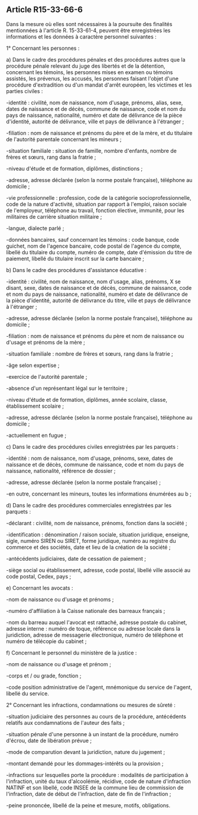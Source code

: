 Article R15-33-66-6
----
Dans la mesure où elles sont nécessaires à la poursuite des finalités
mentionnées à l'article R. 15-33-61-4, peuvent être enregistrées les
informations et les données à caractère personnel suivantes :

1° Concernant les personnes :

a) Dans le cadre des procédures pénales et des procédures autres que la
procédure pénale relevant du juge des libertés et de la détention, concernant
les témoins, les personnes mises en examen ou témoins assistés, les prévenus,
les accusés, les personnes faisant l'objet d'une procédure d'extradition ou d'un
mandat d'arrêt européen, les victimes et les parties civiles :

-identité : civilité, nom de naissance, nom d'usage, prénoms, alias, sexe, dates
de naissance et de décès, commune de naissance, code et nom du pays de
naissance, nationalité, numéro et date de délivrance de la pièce d'identité,
autorité de délivrance, ville et pays de délivrance à l'étranger ;

-filiation : nom de naissance et prénoms du père et de la mère, et du titulaire
de l'autorité parentale concernant les mineurs ;

-situation familiale : situation de famille, nombre d'enfants, nombre de frères
et sœurs, rang dans la fratrie ;

-niveau d'étude et de formation, diplômes, distinctions ;

-adresse, adresse déclarée (selon la norme postale française), téléphone au
domicile ;

-vie professionnelle : profession, code de la catégorie socioprofessionnelle,
code de la nature d'activité, situation par rapport à l'emploi, raison sociale
de l'employeur, téléphone au travail, fonction élective, immunité, pour les
militaires de carrière situation militaire ;

-langue, dialecte parlé ;

-données bancaires, sauf concernant les témoins : code banque, code guichet, nom
de l'agence bancaire, code postal de l'agence du compte, libellé du titulaire du
compte, numéro de compte, date d'émission du titre de paiement, libellé du
titulaire inscrit sur la carte bancaire ;

b) Dans le cadre des procédures d'assistance éducative :

-identité : civilité, nom de naissance, nom d'usage, alias, prénoms, X se
disant, sexe, dates de naissance et de décès, commune de naissance, code et nom
du pays de naissance, nationalité, numéro et date de délivrance de la pièce
d'identité, autorité de délivrance du titre, ville et pays de délivrance à
l'étranger ;

-adresse, adresse déclarée (selon la norme postale française), téléphone au
domicile ;

-filiation : nom de naissance et prénoms du père et nom de naissance ou d'usage
et prénoms de la mère ;

-situation familiale : nombre de frères et sœurs, rang dans la fratrie ;

-âge selon expertise ;

-exercice de l'autorité parentale ;

-absence d'un représentant légal sur le territoire ;

-niveau d'étude et de formation, diplômes, année scolaire, classe, établissement
scolaire ;

-adresse, adresse déclarée (selon la norme postale française), téléphone au
domicile ;

-actuellement en fugue ;

c) Dans le cadre des procédures civiles enregistrées par les parquets :

-identité : nom de naissance, nom d'usage, prénoms, sexe, dates de naissance et
de décès, commune de naissance, code et nom du pays de naissance, nationalité,
référence de dossier ;

-adresse, adresse déclarée (selon la norme postale française) ;

-en outre, concernant les mineurs, toutes les informations énumérées au b ;

d) Dans le cadre des procédures commerciales enregistrées par les parquets :

-déclarant : civilité, nom de naissance, prénoms, fonction dans la société ;

-identification : dénomination / raison sociale, situation juridique, enseigne,
sigle, numéro SIREN ou SIRET, forme juridique, numéro au registre du commerce et
des sociétés, date et lieu de la création de la société ;

-antécédents judiciaires, date de cessation de paiement ;

-siège social ou établissement, adresse, code postal, libellé ville associé au
code postal, Cedex, pays ;

e) Concernant les avocats :

-nom de naissance ou d'usage et prénoms ;

-numéro d'affiliation à la Caisse nationale des barreaux français ;

-nom du barreau auquel l'avocat est rattaché, adresse postale du cabinet,
adresse interne : numéro de toque, référence ou adresse locale dans la
juridiction, adresse de messagerie électronique, numéro de téléphone et numéro
de télécopie du cabinet ;

f) Concernant le personnel du ministère de la justice :

-nom de naissance ou d'usage et prénom ;

-corps et / ou grade, fonction ;

-code position administrative de l'agent, mnémonique du service de l'agent,
libellé du service.

2° Concernant les infractions, condamnations ou mesures de sûreté :

-situation judiciaire des personnes au cours de la procédure, antécédents
relatifs aux condamnations de l'auteur des faits ;

-situation pénale d'une personne à un instant de la procédure, numéro d'écrou,
date de libération prévue ;

-mode de comparution devant la juridiction, nature du jugement ;

-montant demandé pour les dommages-intérêts ou la provision ;

-infractions sur lesquelles porte la procédure : modalités de participation à
l'infraction, unité du taux d'alcoolémie, récidive, code de nature d'infraction
NATINF et son libellé, code INSEE de la commune lieu de commission de
l'infraction, date de début de l'infraction, date de fin de l'infraction ;

-peine prononcée, libellé de la peine et mesure, motifs, obligations.
